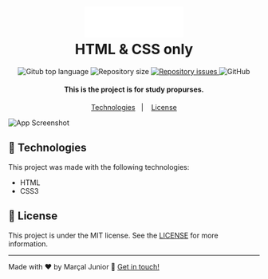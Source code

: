 <h1 align="center"> 
  <img src="https://github.com/marssaljr/spotify-home/blob/main/assets/logo.png" width="200px"/>  
  <br>  
  HTML & CSS only
</h1>  
 
<p align="center"> 
  <img alt="Gitub top language" src="https://img.shields.io/github/languages/top/marssaljr/spotify-home.svg"> 
 
  <img alt="Repository size" src="https://img.shields.io/github/repo-size/marssaljr/spotify-home.svg">  
  </a> 
 
  <a href="https://github.com/marssaljr/spotify-home/issues"> 
    <img alt="Repository issues" src="https://img.shields.io/github/issues/marssaljr/spotify-home.svg"> 
  </a> 
 
  <img alt="GitHub" src="https://img.shields.io/github/license/marssaljr/spotify-home.svg"> 
</p> 
 
<h4 align="center"> 
  This is the project is for study propurses. 
</h4> 

<p align="center">
  <a href="#rocket-technologies">Technologies</a>&nbsp;&nbsp;&nbsp;|&nbsp;&nbsp;&nbsp;
  <a href="#memo-license">License</a>
</p>

![App Screenshot](https://imgur.com/nPTlgQ0.png) 


## :rocket: Technologies

This project was made with the following technologies:

- HTML 
- CSS3 
 
## :memo: License

This project is under the MIT license. See the [LICENSE](https://github.com/marssaljr/spotify-home/blob/main/LICENSE) for more information.

---

Made with ♥ by Marçal Junior :wave: [Get in touch!](https://www.linkedin.com/in/marssaljr/)


  
  
